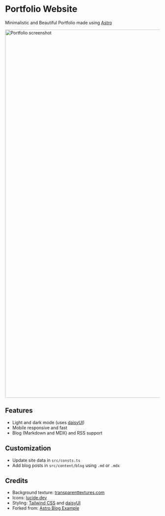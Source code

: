 # Portfolio Website
Minimalistic and Beautiful Portfolio made using [Astro](https://astro.build/)

<img width="1920" height="1200" alt="Portfolio screenshot" src="https://github.com/user-attachments/assets/7bf1ca42-242b-4817-9383-ed703bd0c159" />

## Features
- Light and dark mode (uses [daisyUI](https://daisyui.com/))
- Mobile responsive and fast
- Blog (Markdown and MDX) and RSS support

## Customization
- Update site data in `src/consts.ts`
- Add blog posts in `src/content/blog` using `.md` or `.mdx`

## Credits
- Background texture: [transparenttextures.com](https://www.transparenttextures.com/)
- Icons: [lucide.dev](https://lucide.dev/)
- Styling: [Tailwind CSS](https://tailwindcss.com/) and [daisyUI](https://daisyui.com/)
- Forked from: [Astro Blog Example](https://github.com/withastro/astro/tree/main/examples/blog)

